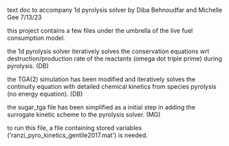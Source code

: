 text doc to accompany 1d pyrolysis solver by Diba Behnoudfar and 
Michelle Gee 7/13/23

this project contains a few files under the umbrella of the live fuel consumption model. 

the 1d pyrolysis solver iteratively solves the conservation equations wrt destruction/production rate of the reactants (omega dot triple prime) during pyrolysis. (DB)

the TGA(2) simulation has been modified and iteratively solves the continuity equation with detailed chemical kinetics from species pyrolysis (no energy equation). (DB)

the sugar_tga file has been simplified as a initial step in adding the surrogate kinetic scheme to the pyrolysis solver. (MG)

to run this file, a file containing stored variables ('ranzi_pyro_kinetics_gentile2017.mat') is needed.
